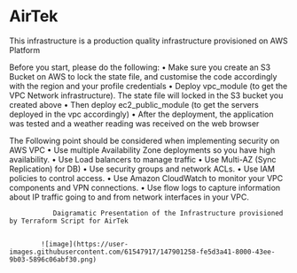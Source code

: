 
# AirTek
This infrastructure is a production quality infrastructure provisioned on AWS Platform

Before you start, please do the following:
•	Make sure you create an S3 Bucket on AWS to lock the state file, and customise the code accordingly with the region and your profile credentials
•	Deploy vpc_module (to get the VPC Network infrastructure). The state file will locked in the S3 bucket you created above
•	Then deploy ec2_public_module (to get the servers deployed in the vpc accordingly)
•	After the deployment, the application was tested and a weather reading was received on the  web browser


The Following point should be considered when implementing security on AWS VPC
•	Use multiple Availability Zone deployments so you have high availability.
•	Use Load balancers to manage traffic
•	Use Multi-AZ (Sync Replication) for DB)
•	Use security groups and network ACLs.
•	Use IAM policies to control access.
•	Use Amazon CloudWatch to monitor your VPC components and VPN connections.
•	Use flow logs to capture information about IP traffic going to and from network interfaces in your VPC. 


               Daigramatic Presentation of the Infrastructure provisioned by Terraform Script for AirTek
               
            
            ![image](https://user-images.githubusercontent.com/61547917/147901258-fe5d3a41-8000-43ee-9b03-5896c06abf30.png)

